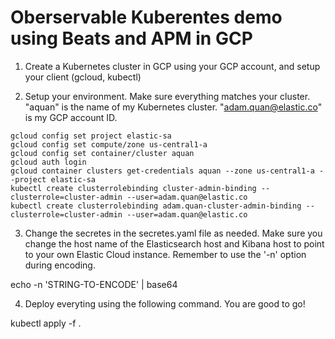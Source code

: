 # Oberservable Kuberentes demo using Beats and APM in GCP

1. Create a Kubernetes cluster in GCP using your GCP account, and setup your client (gcloud, kubectl)

2. Setup your environment. Make sure everything matches your cluster. "aquan" is the name of my Kubernetes cluster. "adam.quan@elastic.co" is my GCP account ID.

```
gcloud config set project elastic-sa
gcloud config set compute/zone us-central1-a
gcloud config set container/cluster aquan
gcloud auth login
gcloud container clusters get-credentials aquan --zone us-central1-a --project elastic-sa
kubectl create clusterrolebinding cluster-admin-binding --clusterrole=cluster-admin --user=adam.quan@elastic.co
kubectl create clusterrolebinding adam.quan-cluster-admin-binding --clusterrole=cluster-admin --user=adam.quan@elastic.co
```

3. Change the secretes in the secretes.yaml file as needed. Make sure you change the host name of the Elasticsearch host and Kibana host to point to your own Elastic Cloud instance. Remember to use the '-n' option during encoding.

echo -n 'STRING-TO-ENCODE' | base64

4. Deploy everyting using the following command. You are good to go!

kubectl apply -f .
